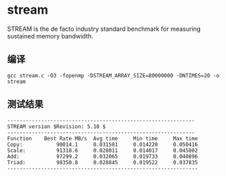 # stream

STREAM is the de facto industry standard benchmark
for measuring sustained memory bandwidth.


## 编译

`gcc stream.c -O3 -fopenmp -DSTREAM_ARRAY_SIZE=80000000 -DNTIMES=20 -o stream`

## 测试结果
```
-------------------------------------------------------------
STREAM version $Revision: 5.10 $
-------------------------------------------------------------
Function    Best Rate MB/s  Avg time     Min time     Max time
Copy:           90014.1     0.031581     0.014220     0.050416
Scale:          91318.6     0.028011     0.014017     0.045802
Add:            97299.2     0.032065     0.019733     0.040896
Triad:          98350.8     0.028845     0.019522     0.037835
--------------------------------------------------------------
```